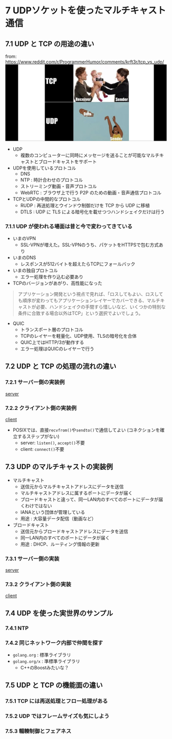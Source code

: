 # 7 UDPソケットを使ったマルチキャスト通信

## 7.1 UDP と TCP の用途の違い

from: https://www.reddit.com/r/ProgrammerHumor/comments/krft3r/tcp_vs_udp/  
![tcp udp](image/a.jpg)  

- UDP
  - 複数のコンピューターに同時にメッセージを送ることが可能なマルチキャストとブロードキャストをサポート
- UDPを使用しているプロトコル
  - DNS
  - NTP : 時計合わせのプロトコル
  - ストリーミング動画・音声プロトコル
  - WebRTC : ブラウザ上で行う P2P のための動画・音声通信プロトコル
- TCPとUDPの中間的なプロトコル
  - RUDP : 再送処理とウインドウ制御だけを TCP から UDP に移植
  - DTLS : UDP に TLS による暗号化を載せつつハンドシェイクだけは行う

### 7.1.1 UDP が使われる場面は昔と今で変わってきている

- いまのVPN
  - SSL-VPNが増えた。SSL-VPNのうち、パケットをHTTPSで包む方式あり
- いまのDNS
  - レスポンスが512バイトを超えたらTCPにフォールバック
- いまの独自プロトコル
  - エラー処理を作り込む必要あり
- TCPのバージョンがあがり、高性能になった

> アプリケーション開発という視点で見れば、「ロスしてもよい、ロスしても順序が変わってもアプリケーションレイヤーでカバーできる、マルチキャストが必要、ハンドシェイクの手間すら惜しいなど、いくつかの特別な条件に合致する場合以外はTCP」という選択でよいでしょう。

- QUIC
  - トランスポート層のプロトコル
  - TCPのレイヤーを軽量化、UDP使用、TLSの暗号化を合体
  - QUIC上ではHTTP/3が動作する
  - エラー処理はQUICのレイヤーで行う

## 7.2 UDP と TCP の処理の流れの違い

### 7.2.1 サーバー側の実装例

[server](01-unicast/server/main.go)  

### 7.2.2 クライアント側の実装例

[client](01-unicast/client/main.go)  

- POSIXでは、直接`recvfrom()`や`sendto()`で通信してよい (コネクションを確立するステップがない)
  - server: `listen()`, `accept()`不要
  - client: `connect()`不要

## 7.3 UDP のマルチキャストの実装例

- マルチキャスト
  - 送信元からマルチキャストアドレスにデータを送信
  - マルチキャストアドレスに属するポートにデータが届く
  - ブロードキャストと違って、同一LAN内のすべてのポートにデータが届くわけではない
  - IANAという団体が管理している
  - 用途 : 大容量データ配信（動画など）
- ブロードキャスト
  - 送信元からブロードキャストアドレスにデータを送信
  - 同一LAN内のすべてのポートにデータが届く
  - 用途 : DHCP、ルーティング情報の更新

### 7.3.1 サーバー側の実装

[server](02-multicast/server/main.go)

### 7.3.2 クライアント側の実装

[client](02-multicast/client/main.go)

## 7.4 UDP を使った実世界のサンプル

### 7.4.1 NTP

### 7.4.2 同じネットワーク内部で仲間を探す

- `golang.org` : 標準ライブラリ
- `golang.org/x` : 準標準ライブラリ
  - C++のBoostみたいな？

## 7.5 UDP と TCP の機能面の違い

### 7.5.1 TCP には再送処理とフロー処理がある

### 7.5.2 UDP ではフレームサイズも気にしよう

### 7.5.3 輻輳制御とフェアネス
